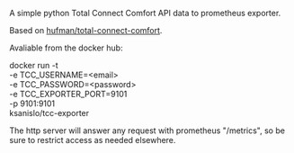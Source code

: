 A simple python Total Connect Comfort API data to prometheus exporter.

Based on [hufman/total-connect-comfort](https://github.com/hufman/total-connect-comfort).


Avaliable from the docker hub:

docker run -t \
    -e TCC_USERNAME=\<email\> \
    -e TCC_PASSWORD=\<password\> \
    -e TCC_EXPORTER_PORT=9101 \
    -p 9101:9101 \
    ksanislo/tcc-exporter

The http server will answer any request with prometheus "/metrics", so be sure to restrict access as needed elsewhere.
